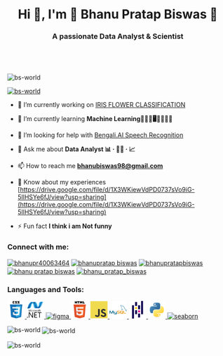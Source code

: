 <h1 align="center">Hi 👋, I'm 👑 Bhanu Pratap Biswas 👑</h1>
<h3 align="center">A passionate Data Analyst & Scientist</h3>
<div class="separator" style="clear: both;"><a href="https://blogger.googleusercontent.com/img/b/R29vZ2xl/AVvXsEiBfMTG_d2mzNZcqUd3gpgLhQe6dj3P93I0JDsCgcwM6PrabwF0rUaviWQkq_HOia9GX5-OSBDQB4FFI2RObiwva2pLS6bWMBJeuc_adQce6gEZPwGY9aj8fO6orZ4UgFWgsP8wGRsSzk04GrrQZE4YOGj_7b2YoRfHzj6GeUSLrwjl1P7UhZXRB3DW3LMr/s1600/notebook.png" style="display: block; padding: 1em 0; text-align: center; "><img alt="" border="0" data-original-height="541" data-original-width="1221" src="https://blogger.googleusercontent.com/img/b/R29vZ2xl/AVvXsEiBfMTG_d2mzNZcqUd3gpgLhQe6dj3P93I0JDsCgcwM6PrabwF0rUaviWQkq_HOia9GX5-OSBDQB4FFI2RObiwva2pLS6bWMBJeuc_adQce6gEZPwGY9aj8fO6orZ4UgFWgsP8wGRsSzk04GrrQZE4YOGj_7b2YoRfHzj6GeUSLrwjl1P7UhZXRB3DW3LMr/s1600/notebook.png"/></a></div>

<p align="left"> <img src="https://komarev.com/ghpvc/?username=bs-world&label=Profile%20views&color=0e75b6&style=flat" alt="bs-world" /> </p>

<p align="left"> <a href="https://github.com/ryo-ma/github-profile-trophy"><img src="https://github-profile-trophy.vercel.app/?username=bs-world" alt="bs-world" /></a> </p>

- 🔭 I’m currently working on [IRIS FLOWER CLASSIFICATION](https://www.kaggle.com/code/bhanupratapbiswas/iris-flower-classification)

- 🌱 I’m currently learning **Machine Learning🦾🤖🦿🖥️🧠👾👩‍💻**

- 🤝 I’m looking for help with [Bengali.AI Speech Recognition](https://www.kaggle.com/code/bhanupratapbiswas/bengali-ai-speech-recognition)

- 💬 Ask me about **Data Analyst 📊 · 👨‍💻 · 📈**

- 📫 How to reach me **bhanubiswas98@gmail.com**

- 📄 Know about my experiences [https://drive.google.com/file/d/1X3WKiewVdPD0737sVo9iG-5llHSYe6fJ/view?usp=sharing](https://drive.google.com/file/d/1X3WKiewVdPD0737sVo9iG-5llHSYe6fJ/view?usp=sharing)

- ⚡ Fun fact **I think i am Not funny**

<h3 align="left">Connect with me:</h3>
<p align="left">
<a href="https://twitter.com/bhanupr40063464" target="blank"><img align="center" src="https://raw.githubusercontent.com/rahuldkjain/github-profile-readme-generator/master/src/images/icons/Social/twitter.svg" alt="bhanupr40063464" height="30" width="40" /></a>
<a href="https://linkedin.com/in/bhanupratap biswas" target="blank"><img align="center" src="https://raw.githubusercontent.com/rahuldkjain/github-profile-readme-generator/master/src/images/icons/Social/linked-in-alt.svg" alt="bhanupratap biswas" height="30" width="40" /></a>
<a href="https://kaggle.com/bhanupratapbiswas" target="blank"><img align="center" src="https://raw.githubusercontent.com/rahuldkjain/github-profile-readme-generator/master/src/images/icons/Social/kaggle.svg" alt="bhanupratapbiswas" height="30" width="40" /></a>
<a href="https://fb.com/bhanu pratap biswas" target="blank"><img align="center" src="https://raw.githubusercontent.com/rahuldkjain/github-profile-readme-generator/master/src/images/icons/Social/facebook.svg" alt="bhanu pratap biswas" height="30" width="40" /></a>
<a href="https://instagram.com/bhanu_pratap_biswas" target="blank"><img align="center" src="https://raw.githubusercontent.com/rahuldkjain/github-profile-readme-generator/master/src/images/icons/Social/instagram.svg" alt="bhanu_pratap_biswas" height="30" width="40" /></a>
</p>

<h3 align="left">Languages and Tools:</h3> 
<p align="left"> <a href="https://www.w3schools.com/css/" target="_blank" rel="noreferrer"> <img src="https://raw.githubusercontent.com/devicons/devicon/master/icons/css3/css3-original-wordmark.svg" alt="css3" width="40" height="40"/> </a> <a href="https://dotnet.microsoft.com/" target="_blank" rel="noreferrer"> <img src="https://raw.githubusercontent.com/devicons/devicon/master/icons/dot-net/dot-net-original-wordmark.svg" alt="dotnet" width="40" height="40"/> </a> <a href="https://www.figma.com/" target="_blank" rel="noreferrer"> <img src="https://www.vectorlogo.zone/logos/figma/figma-icon.svg" alt="figma" width="40" height="40"/> </a> <a href="https://www.w3.org/html/" target="_blank" rel="noreferrer"> <img src="https://raw.githubusercontent.com/devicons/devicon/master/icons/html5/html5-original-wordmark.svg" alt="html5" width="40" height="40"/> </a> <a href="https://developer.mozilla.org/en-US/docs/Web/JavaScript" target="_blank" rel="noreferrer"> <img src="https://raw.githubusercontent.com/devicons/devicon/master/icons/javascript/javascript-original.svg" alt="javascript" width="40" height="40"/> </a> <a href="https://www.mysql.com/" target="_blank" rel="noreferrer"> <img src="https://raw.githubusercontent.com/devicons/devicon/master/icons/mysql/mysql-original-wordmark.svg" alt="mysql" width="40" height="40"/> </a> <a href="https://pandas.pydata.org/" target="_blank" rel="noreferrer"> <img src="https://raw.githubusercontent.com/devicons/devicon/2ae2a900d2f041da66e950e4d48052658d850630/icons/pandas/pandas-original.svg" alt="pandas" width="40" height="40"/> </a> <a href="https://www.python.org" target="_blank" rel="noreferrer"> <img src="https://raw.githubusercontent.com/devicons/devicon/master/icons/python/python-original.svg" alt="python" width="40" height="40"/> </a> <a href="https://seaborn.pydata.org/" target="_blank" rel="noreferrer"> <img src="https://seaborn.pydata.org/_images/logo-mark-lightbg.svg" alt="seaborn" width="40" height="40"/> </a> </p>

<p><img align="left" src="https://github-readme-stats.vercel.app/api/top-langs?username=bs-world&show_icons=true&locale=en&layout=compact" alt="bs-world" /></p>

<p>&nbsp;<img align="center" src="https://github-readme-stats.vercel.app/api?username=bs-world&show_icons=true&locale=en" alt="bs-world" /></p>

<p><img align="center" src="https://github-readme-streak-stats.herokuapp.com/?user=bs-world&" alt="bs-world" /></p>
